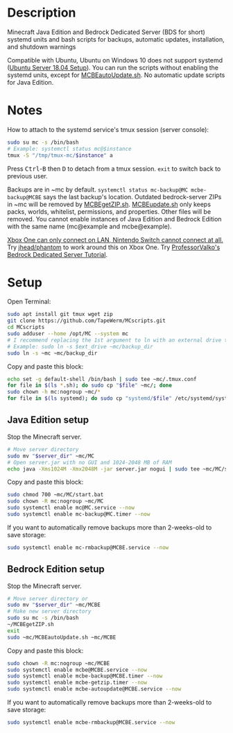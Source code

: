 # Description
Minecraft Java Edition and Bedrock Dedicated Server (BDS for short) systemd units and bash scripts for backups, automatic updates, installation, and shutdown warnings

Compatible with Ubuntu, Ubuntu on Windows 10 does not support systemd ([Ubuntu Server 18.04 Setup](https://gist.github.com/TapeWerm/d65ae4aeb6653b669e68b0fb25ec27f3)). You can run the scripts without enabling the systemd units, except for [MCBEautoUpdate.sh](MCBEautoUpdate.sh). No automatic update scripts for Java Edition.
# Notes
How to attach to the systemd service's tmux session (server console):
```bash
sudo su mc -s /bin/bash
# Example: systemctl status mc@$instance
tmux -S "/tmp/tmux-mc/$instance" a
```
Press <kbd>Ctrl</kbd>-<kbd>B</kbd> then <kbd>D</kbd> to detach from a tmux session. `exit` to switch back to previous user.

Backups are in ~mc by default. `systemctl status mc-backup@MC mcbe-backup@MCBE` says the last backup's location. Outdated bedrock-server ZIPs in ~mc will be removed by [MCBEgetZIP.sh](MCBEgetZIP.sh). [MCBEupdate.sh](MCBEupdate.sh) only keeps packs, worlds, whitelist, permissions, and properties. Other files will be removed. You cannot enable instances of Java Edition and Bedrock Edition with the same name (mc@example and mcbe@example).

[Xbox One can only connect on LAN, Nintendo Switch cannot connect at all.](https://help.mojang.com/customer/en/portal/articles/2954250-dedicated-servers-for-minecraft-on-bedrock) Try [jhead/phantom](https://github.com/jhead/phantom) to work around this on Xbox One. Try [ProfessorValko's Bedrock Dedicated Server Tutorial](https://www.reddit.com/user/ProfessorValko/comments/9f438p/bedrock_dedicated_server_tutorial/).
# Setup
Open Terminal:
```bash
sudo apt install git tmux wget zip
git clone https://github.com/TapeWerm/MCscripts.git
cd MCscripts
sudo adduser --home /opt/MC --system mc
# I recommend replacing the 1st argument to ln with an external drive to dump backups on
# Example: sudo ln -s $ext_drive ~mc/backup_dir
sudo ln -s ~mc ~mc/backup_dir
```
Copy and paste this block:
```bash
echo set -g default-shell /bin/bash | sudo tee ~mc/.tmux.conf
for file in $(ls *.sh); do sudo cp "$file" ~mc/; done
sudo chown -h mc:nogroup ~mc/*
for file in $(ls systemd); do sudo cp "systemd/$file" /etc/systemd/system/; done
```
## Java Edition setup
Stop the Minecraft server.
```bash
# Move server directory
sudo mv "$server_dir" ~mc/MC
# Open server.jar with no GUI and 1024-2048 MB of RAM
echo java -Xms1024M -Xmx2048M -jar server.jar nogui | sudo tee ~mc/MC/start.bat
```
Copy and paste this block:
```bash
sudo chmod 700 ~mc/MC/start.bat
sudo chown -R mc:nogroup ~mc/MC
sudo systemctl enable mc@MC.service --now
sudo systemctl enable mc-backup@MC.timer --now
```
If you want to automatically remove backups more than 2-weeks-old to save storage:
```bash
sudo systemctl enable mc-rmbackup@MCBE.service --now
```
## Bedrock Edition setup
Stop the Minecraft server.
```bash
# Move server directory or
sudo mv "$server_dir" ~mc/MCBE
# Make new server directory
sudo su mc -s /bin/bash
~/MCBEgetZIP.sh
exit
sudo ~mc/MCBEautoUpdate.sh ~mc/MCBE
```
Copy and paste this block:
```bash
sudo chown -R mc:nogroup ~mc/MCBE
sudo systemctl enable mcbe@MCBE.service --now
sudo systemctl enable mcbe-backup@MCBE.timer --now
sudo systemctl enable mcbe-getzip.timer --now
sudo systemctl enable mcbe-autoupdate@MCBE.service --now
```
If you want to automatically remove backups more than 2-weeks-old to save storage:
```bash
sudo systemctl enable mcbe-rmbackup@MCBE.service --now
```
